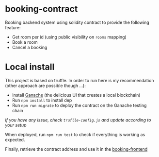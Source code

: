 # booking-contract

Booking backend system using solidity contract to provide the following feature:

- Get room per id (using public visibility on `rooms` mapping)
- Book a room
- Cancel a booking

# Local install

This project is based on truffle. In order to run here is my recommendation (other approach are possible though ...):

- Install [Ganache](https://www.trufflesuite.com/ganache) (the delicious UI that creates a local blockchain)
- Run `npm install` to install dep
- Run `npm run migrate` to deploy the contract on the Ganache testing chain

_If you have any issue, check `truflle-config.js` and update according to your setup_

When deployed, run `npm run test` to check if everything is working as expected.

Finally, retrieve the contract address and use it in the [booking-frontend](https://github.com/kalote/booking-frontend/)
